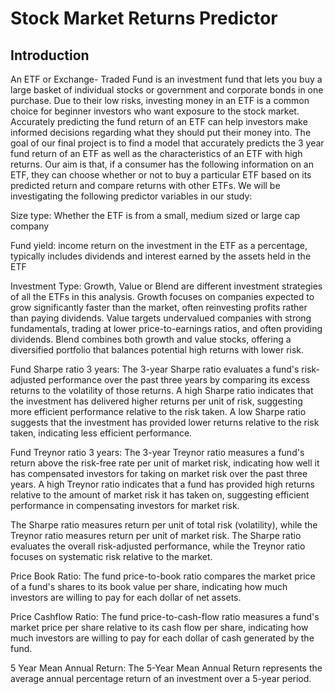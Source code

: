 # Stock Market Returns Predictor
## Introduction

An ETF or Exchange- Traded Fund is an investment fund that lets you buy
a large basket of individual stocks or government and corporate bonds in
one purchase. Due to their low risks, investing money in an ETF is a
common choice for beginner investors who want exposure to the stock
market. Accurately predicting the fund return of an ETF can help
investors make informed decisions regarding what they should put their
money into. The goal of our final project is to find a model that
accurately predicts the 3 year fund return of an ETF as well as the
characteristics of an ETF with high returns. Our aim is that, if a
consumer has the following information on an ETF, they can choose
whether or not to buy a particular ETF based on its predicted return and
compare returns with other ETFs. We will be investigating the following
predictor variables in our study:

Size type: Whether the ETF is from a small, medium sized or large cap
company

Fund yield: income return on the investment in the ETF as a percentage,
typically includes dividends and interest earned by the assets held in
the ETF

Investment Type: Growth, Value or Blend are different investment
strategies of all the ETFs in this analysis. Growth focuses on companies
expected to grow significantly faster than the market, often reinvesting
profits rather than paying dividends. Value targets undervalued
companies with strong fundamentals, trading at lower price-to-earnings
ratios, and often providing dividends. Blend combines both growth and
value stocks, offering a diversified portfolio that balances potential
high returns with lower risk.

Fund Sharpe ratio 3 years: The 3-year Sharpe ratio evaluates a fund's
risk-adjusted performance over the past three years by comparing its
excess returns to the volatility of those returns. A high Sharpe ratio
indicates that the investment has delivered higher returns per unit of
risk, suggesting more efficient performance relative to the risk taken.
A low Sharpe ratio suggests that the investment has provided lower
returns relative to the risk taken, indicating less efficient
performance.

Fund Treynor ratio 3 years: The 3-year Treynor ratio measures a fund's
return above the risk-free rate per unit of market risk, indicating how
well it has compensated investors for taking on market risk over the
past three years. A high Treynor ratio indicates that a fund has
provided high returns relative to the amount of market risk it has taken
on, suggesting efficient performance in compensating investors for
market risk.

The Sharpe ratio measures return per unit of total risk (volatility),
while the Treynor ratio measures return per unit of market risk. The
Sharpe ratio evaluates the overall risk-adjusted performance, while the
Treynor ratio focuses on systematic risk relative to the market.

Price Book Ratio: The fund price-to-book ratio compares the market price
of a fund's shares to its book value per share, indicating how much
investors are willing to pay for each dollar of net assets.

Price Cashflow Ratio: The fund price-to-cash-flow ratio measures a
fund's market price per share relative to its cash flow per share,
indicating how much investors are willing to pay for each dollar of cash
generated by the fund.

5 Year Mean Annual Return: The 5-Year Mean Annual Return represents the
average annual percentage return of an investment over a 5-year period.
